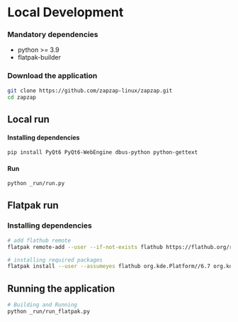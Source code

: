 # Local Development

### Mandatory dependencies
- python >= 3.9
- flatpak-builder

### Download the application
```bash
git clone https://github.com/zapzap-linux/zapzap.git
cd zapzap
```

## Local run
#### Installing dependencies
```bash
pip install PyQt6 PyQt6-WebEngine dbus-python python-gettext
```
#### Run
```bash
python _run/run.py
```

## Flatpak run

### Installing dependencies
```bash
# add flathub remote
flatpak remote-add --user --if-not-exists flathub https://flathub.org/repo/flathub.flatpakrepo

# installing required packages
flatpak install --user --assumeyes flathub org.kde.Platform//6.7 org.kde.Sdk//6.7 com.riverbankcomputing.PyQt.BaseApp//6.7 
```
## Running the application

```bash
# Building and Running
python _run/run_flatpak.py
```
